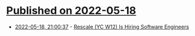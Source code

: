 # [Published on 2022-05-18](index.md)

* [2022-05-18, 21:00:37](https://news.ycombinator.com/item?id=31427601) - [Rescale (YC W12) Is Hiring Software Engineers](https://jobs.lever.co/rescale/57b5bc81-ee75-4a30-a763-3eb8dd595165?lever-origin=applied&lever-source%5B%5D=Hacker%20News)

